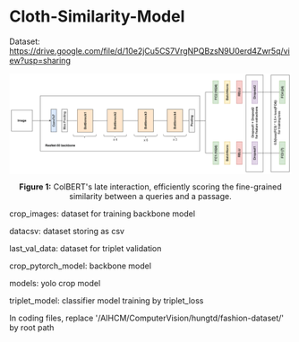 # Cloth-Similarity-Model

Dataset: https://drive.google.com/file/d/10e2jCu5CS7VrgNPQBzsN9U0erd4Zwr5q/view?usp=sharing

<p align="center">
  <img align="center" src="git_img/Cloth Model.png" />
</p>
<p align="center">
  <b>Figure 1:</b> ColBERT's late interaction, efficiently scoring the fine-grained similarity between a queries and a passage.
</p>

crop_images: dataset for training backbone model

datacsv: dataset storing as csv

last_val_data: dataset for triplet validation

crop_pytorch_model: backbone model

models: yolo crop model

triplet_model: classifier model training by triplet_loss



In coding files, replace '/AIHCM/ComputerVision/hungtd/fashion-dataset/' by root path
